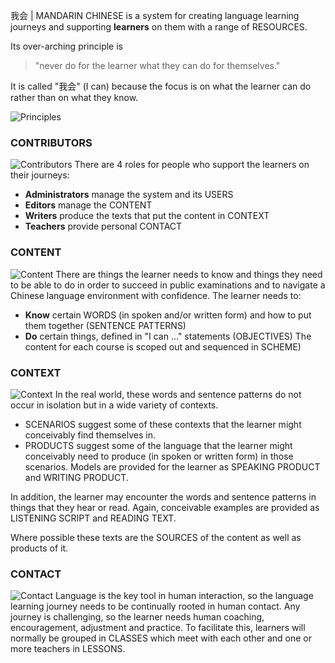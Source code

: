 我会 | MANDARIN CHINESE is a system for creating language learning journeys and supporting **learners** on them with a range of RESOURCES. 

Its over-arching principle is 
> "never do for the learner what they can do for themselves."

It is called "我会" (I can) because the focus is on what the learner can do rather than on what they know.

![Principles](http://dulwich-hk-public.oss-cn-hongkong.aliyuncs.com/help.images/principles.png)

### CONTRIBUTORS
![Contributors](http://dulwich-hk-public.oss-cn-hongkong.aliyuncs.com/help.images/contributors.png)
There are 4 roles for people who support the learners on their journeys: 
- **Administrators** manage the system and its USERS
- **Editors** manage the CONTENT
- **Writers** produce the texts that put the content in CONTEXT
- **Teachers** provide personal CONTACT

### CONTENT
![Content](http://dulwich-hk-public.oss-cn-hongkong.aliyuncs.com/help.images/content.png)
There are things the learner needs to know and things they need to be able to do in order to succeed in public examinations and to navigate a Chinese language environment with confidence.  The learner needs to:
- **Know** certain WORDS (in spoken and/or written form) and how to put them together (SENTENCE PATTERNS)
- **Do** certain things, defined in "I can ..." statements (OBJECTIVES)
The content for each course is scoped out and sequenced in SCHEME)

### CONTEXT
![Context](http://dulwich-hk-public.oss-cn-hongkong.aliyuncs.com/help.images/context.png)
In the real world, these words and sentence patterns do not occur in isolation but in a wide variety of contexts.
- SCENARIOS suggest some of these contexts that the learner might conceivably find themselves in. 
- PRODUCTS suggest some of the language that the learner might conceivably need to produce (in spoken or written form) in those scenarios.  Models are provided for the learner as SPEAKING PRODUCT and WRITING PRODUCT.

In addition, the learner may encounter the words and sentence patterns in things that they hear or read.  Again, conceivable examples are provided as LISTENING SCRIPT and READING TEXT.

Where possible these texts are the SOURCES of the content as well as products of it.

### CONTACT
![Contact](http://dulwich-hk-public.oss-cn-hongkong.aliyuncs.com/help.images/contact.png)
Language is the key tool in human interaction, so the language learning journey needs to be continually rooted in human contact.  Any journey is challenging, so the learner needs human coaching, encouragement, adjustment and practice.  To facilitate this, learners will normally be grouped in CLASSES which meet with each other and one or more teachers in LESSONS.